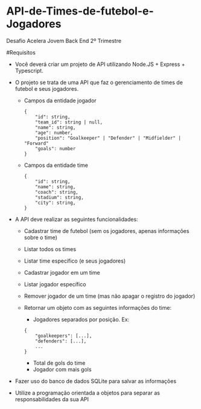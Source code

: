 # API-de-Times-de-futebol-e-Jogadores
Desafio Acelera Jovem Back End 2º Trimestre

#Requisitos


- Você deverá criar um projeto de API utilizando Node.JS + Express + Typescript.
- O projeto se trata de uma API que faz o gerenciamento de times de futebol e seus jogadores.
    - Campos da entidade jogador
        
        ```tsx
        {
        	"id": string,
        	"team_id": string | null,
        	"name": string,
        	"age": number,
        	"position": "Goalkeeper" | "Defender" | "Midfielder" | "Forward"
        	"goals": number
        }
        ```
        
    - Campos da entidade time
        
        ```tsx
        {
        	"id": string,
        	"name": string,
        	"coach": string,
        	"stadium": string,
        	"city": string,
        }
        ```
        
- A API deve realizar as seguintes funcionalidades:
    - Cadastrar time de futebol (sem os jogadores, apenas informações sobre o time)
    - Listar todos os times
    - Listar time específico (e seus jogadores)
    
    - Cadastrar jogador em um time
    - Listar jogador específico
    - Remover jogador de um time (mas não apagar o registro do jogador)
    - Retornar um objeto com as seguintes informações do time:
        - Jogadores separados por posição. Ex:
        
        ```tsx
        {
        	"goalkeepers": [...],
        	"defenders": [...],
        	...
        }
        ```
        
        - Total de gols do time
        - Jogador com mais gols

- Fazer uso do banco de dados SQLite para salvar as informações
- Utilize a programação orientada a objetos para separar as responsabilidades da sua API

